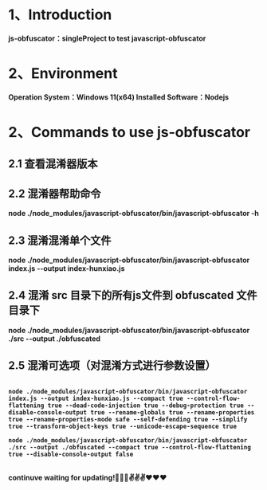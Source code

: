 # 1、Introduction
<strong>js-obfuscator：singleProject to test javascript-obfuscator

# 2、Environment
Operation System：Windows 11(x64)
Installed Software：Nodejs

# 2、Commands to use js-obfuscator
## 2.1 查看混淆器版本

## 2.2 混淆器帮助命令
node ./node_modules/javascript-obfuscator/bin/javascript-obfuscator -h

## 2.3 混淆混淆单个文件
node ./node_modules/javascript-obfuscator/bin/javascript-obfuscator index.js --output index-hunxiao.js

## 2.4 混淆 src 目录下的所有js文件到 obfuscated 文件目录下
node ./node_modules/javascript-obfuscator/bin/javascript-obfuscator ./src --output ./obfuscated

## 2.5 混淆可选项（对混淆方式进行参数设置）

<pre>
<code>
node ./node_modules/javascript-obfuscator/bin/javascript-obfuscator index.js --output index-hunxiao.js --compact true --control-flow-flattening true --dead-code-injection true --debug-protection true --disable-console-output true --rename-globals true --rename-properties true --rename-properties-mode safe --self-defending true --simplify true --transform-object-keys true --unicode-escape-sequence true

node ./node_modules/javascript-obfuscator/bin/javascript-obfuscator ./src --output ./obfuscated --compact true --control-flow-flattening true --disable-console-output false
</code>
</pre>

continuve waiting for updating!🕺🕺🕺✌️✌️✌️❤️❤️❤️
